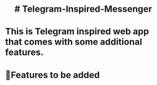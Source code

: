 <h1 style="display: flex; justify-content: center; width: 100%;"># Telegram-Inspired-Messenger
<h1 style="display: flex; justify-content: center; width: 100%;">This is Telegram inspired web app that comes with some additional features.</h1>

<h1>🚀Features to be added </h1>
